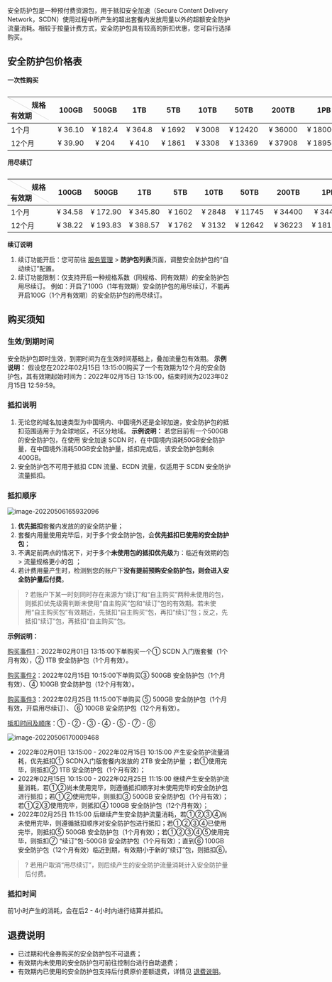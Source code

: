安全防护包是一种预付费资源包，用于抵扣安全加速（Secure Content Delivery Network，SCDN）使用过程中所产生的超出套餐内发放用量以外的超额安全防护流量消耗。相较于按量计费方式，安全防护包具有较高的折扣优惠，您可自行选择购买。

## 安全防护包价格表

**一次性购买**

<table style="width:760px;">
    <caption></caption>
    <tr>
        <th style ="width:95px;height:45px;position:relative;text-align:left;padding:5px 7px;font-weight:700;" valign="top" ><div style="position:absolute;width:1px;height:106px;top:0;left:0;background-color: #d9d9d9;display:block;transform:rotate(-61deg);transform-origin:top;valign=top;"></div>&nbsp;&nbsp;&nbsp;&nbsp;&nbsp;&nbsp;&nbsp;&nbsp;&nbsp;&nbsp;&nbsp;规格<br>有效期</th>
        <th style="width:80px;padding:0;text-align:center;font-weight:700;">100GB</th>
        <th style="width:80px;padding:0;text-align:center;font-weight:700;">500GB</th>
        <th style="width:80px;padding:0;text-align:center;font-weight:700;">1TB</th>
        <th style="width:80px;padding:0;text-align:center;font-weight:700;">5TB</th>
 <th style="width:80px;padding:0;text-align:center;font-weight:700;">10TB</th>
 <th style="width:90px;padding:0;text-align:center;font-weight:700;">50TB</th>
 <th style="width:95px;padding:0;text-align:center;font-weight:700;">200TB</th>
 <th style="width:95px;padding:0;text-align:center;font-weight:700;">1PB</th>
    </tr>
</thead>
<tbody><tr>
<td align="left">1个月</td>
<td align="center">¥ 36.10</td>
<td align="center">¥ 182.4</td>
<td align="center">¥ 364.8</td>
<td align="center">¥ 1692</td>
<td align="center">¥ 3008</td>
<td align="center">¥ 12420</td>
<td align="center">¥ 36000</td>
<td align="center">¥ 180000</td>
</tr>
<tr>
<td align="left">12个月</td>
<td align="center">¥ 39.90</td>
<td align="center">¥ 204</td>
<td align="center">¥ 410</td>
<td align="center">¥ 1861</td>
<td align="center">¥ 3308</td>
<td align="center">¥ 13369</td>
<td align="center">¥ 37908</td>
<td align="center">¥ 189540</td>
</tr>
</tbody></table>

**用尽续订**

<table style="width:770px;">
    <caption></caption>
    <tr>
        <th style ="width:95px;height:45px;position:relative;text-align:left;padding:5px 7px;font-weight:700;" valign="top" ><div style="position:absolute;width:1px;height:106px;top:0;left:0;background-color: #d9d9d9;display:block;transform:rotate(-61deg);transform-origin:top;valign=top;"></div>&nbsp;&nbsp;&nbsp;&nbsp;&nbsp;&nbsp;&nbsp;&nbsp;&nbsp;&nbsp;&nbsp;规格<br>有效期</th>
        <th style="width:80px;padding:0;text-align:center;font-weight:700;">100GB</th>
        <th style="width:90px;padding:0;text-align:center;font-weight:700;">500GB</th>
        <th style="width:90px;padding:0;text-align:center;font-weight:700;">1TB</th>
        <th style="width:80px;padding:0;text-align:center;font-weight:700;">5TB</th>
 <th style="width:80px;padding:0;text-align:center;font-weight:700;">10TB</th>
 <th style="width:90px;padding:0;text-align:center;font-weight:700;">50TB</th>
 <th style="width:95px;padding:0;text-align:center;font-weight:700;">200TB</th>
 <th style="width:95px;padding:0;text-align:center;font-weight:700;">1PB</th>
    </tr>
</thead>
<tbody><tr>
<td align="left">1个月</td>
<td align="center">¥ 34.58</td>
<td align="center">¥ 172.90</td>
<td align="center">¥ 345.80</td>
<td align="center">¥ 1602</td>
<td align="center">¥ 2848</td>
<td align="center">¥ 11745</td>
<td align="center">¥ 34400</td>
<td align="center">¥ 34400</td>
</tr>
<tr>
<td align="left">12个月</td>
<td align="center">¥ 38.22</td>
<td align="center">¥ 193.83</td>
<td align="center">¥ 388.57</td>
<td align="center">¥ 1762</td>
<td align="center">¥ 3132</td>
<td align="center">¥ 12642</td>
<td align="center">¥ 36223</td>
<td align="center">¥ 181116</td>
</tr>
</tbody></table>

**续订说明**

1. 续订功能开启：您可前往 [服务管理](https://buy.cloud.tencent.com/scdn_package) > **防护包列表**页面，调整安全防护包的“自动续订”配置。
2. 续订功能限制：仅支持开启一种规格系数（同规格、同有效期）的安全防护包用尽续订。
   例如：开启了100G（1年有效期）安全防护包的用尽续订，不能再开启100G（1个月有效期）的安全防护包的用尽续订。

## 购买须知

### 生效/到期时间

安全防护包即时生效，到期时间为在生效时间基础上，叠加流量包有效期。
**示例说明：** 假设您在2022年02月15日 13:15:00购买了一个有效期为12个月的安全防护包，其有效期起始时间为：2022年02月15日 13:15:00，结束时间为2023年02月15日 12:59:59。

### 抵扣说明

1. 无论您的域名加速类型为中国境内、中国境外还是全球加速，安全防护包的抵扣范围适用于为全球地区，不区分地域。
   **示例说明：** 若您目前有一个500GB的安全防护包，在使用 安全加速 SCDN 时，在中国境内消耗50GB安全防护量，在中国境外消耗50GB安全防护量，抵扣完成后，该安全防护包剩余400GB。
2. 安全防护包不可用于抵扣 CDN 流量、ECDN 流量，仅适用于 SCDN 安全防护流量抵扣。

### 抵扣顺序

![image-20220506165932096](https://tva1.sinaimg.cn/large/e6c9d24egy1h1yshanco5j21n20743z5.jpg)

1. **优先抵扣**套餐内发放的的安全防护量；
2. 套餐内用量使用完毕后，对于多个安全防护包，会**优先抵扣已使用的安全防护包**；
3. 不满足前两点的情况下，对于多个**未使用包的抵扣优先级**为：临近有效期的包 > 流量规格更小的包 ；
4. 若计费用量产生时，检测到您的账户下**没有提前预购安全防护包，则会进入安全防护量后付费**。

> ? 若账户下某一时刻同时存在来源为“续订”和“自主购买”两种未使用的包，则抵扣优先级需判断未使用“自主购买”包和“续订”包的有效期。若未使用“自主购买包”有效期近，先抵扣“自主购买”包，再扣“续订”包；反之，先抵扣“续订”包，再抵扣“自主购买”包。

**示例说明：** 

<u>购买事件1</u>：2022年02月01日 13:15:00下单购买一个①  SCDN 入门版套餐（1个月有效），② 1TB 安全防护包（1个月有效）。

<u>购买事件2</u>：2022年02月15日 10:15:00下单购买③ 500GB 安全防护包（1个月有效）、④ 100GB 安全防护包（12个月有效）。

<u>购买事件3</u>：2022年02月25日 11:15:00下单购买 ⑤ 500GB 安全防护包（1个月有效，开启用尽续订）、 ⑥ 100GB 安全防护包（12个月有效）。

<u>抵扣时间及顺序</u>：① - ② - ③ - ④ - ⑤ - ⑦ - ⑥

![image-20220506170009468](https://tva1.sinaimg.cn/large/e6c9d24egy1h1yshz81goj220c0f2mzj.jpg)

- 2022年02月01日 13:15:00 - 2022年02月15日 10:15:00 产生安全防护流量消耗，优先抵扣① SCDN入门版套餐内发放的 2TB 安全防护量 ；若①使用完毕，则抵扣② 1TB 安全防护包（1个月有效）；
- 2022年02月15日 10:15:00 - 2022年02月25日 11:15:00 继续产生安全防护流量消耗，若①②尚未使用完毕，则遵循抵扣顺序对未使用完毕的安全防护包进行抵扣；若①②使用完毕，则抵扣③ 500GB 安全防护包（1个月有效）；若①②③使用完毕，则抵扣④ 100GB 安全防护包（12个月有效）；
- 2022年02月25日 11:15:00 后继续产生安全防护流量消耗，若①②③④尚未使用完毕，则遵循抵扣顺序对安全防护包进行抵扣；若①②③④已使用完毕，则抵扣⑤ 500GB 安全防护包（1个月有效）；若①②③④⑤使用完毕，则抵扣⑦ “续订”包-500GB 安全防护包（1个月有效）；直到⑥ 100GB 安全防护包（12个月有效）临近到期，有效期小于新的“续订”包，则抵扣⑥。

> ? 若用户取消“用尽续订”，则后续产生的安全防护流量消耗计入安全防护量后付费。

### 抵扣时间

前1小时产生的消耗，会在后2 - 4小时内进行结算并抵扣。

## 退费说明

- 已过期和代金券购买的安全防护包不可退费；
- 有效期内未使用的安全防护包可前往控制台进行自助退费；
- 有效期内已使用的安全防护包支持后付费原价差额退费，详情见 [退费说明](https://cloud.tencent.com/document/product/1226/73053)。

  
